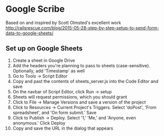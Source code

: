 Google Scribe
=========

Based on and inspired by Scott Olmsted's excellent work
http://railsrescue.com/blog/2015-05-28-step-by-step-setup-to-send-form-data-to-google-sheets/

Set up on Google Sheets
----

1. Create a sheet in Google Drive
2. Add the headers you're planning to pass to sheets (case-sensitive). Optionally, add 'Timestamp' as well
3. Go to Tools -> Script Editor
4. Copy and past the contents of sheets_server.js into the Code Editor and save
5. On the navbar of Script Editor, click Run -> setup
6. Sheets will request permissions, which you should grant
7. Click to File -> Manage Versions and save a version of the project
8. Click to Resources -> Current Project's Triggers. Select 'doPost', 'From spreadsheet', and 'On form submit.' Save
10. Click to Publish -> Deploy. Select '1,' 'Me,' and 'Anyone, even anonymous.' Click Deploy
11. Copy and save the URL in the dialog that appears